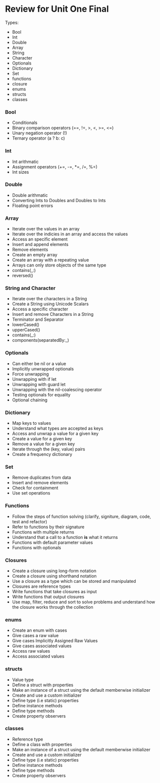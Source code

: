 # Review for Unit One Final

Types:

- Bool
- Int
- Double
- Array
- String
- Character
- Optionals
- Dictionary
- Set
- functions
- closure
- enums
- structs
- classes

### Bool 

- Conditionals
- Binary comparison operators (==, !=, >, <, >=, <=)
- Unary negation operator (!)
- Ternary operator (a ? b: c)


### Int 

- Int arithmatic
- Assignment operators (+=, -=, *=, /=, %=)
- Int sizes

### Double

- Double arithmatic
- Converting Ints to Doubles and Doubles to Ints
- Floating point errors

### Array 

- Iterate over the values in an array
- Iterate over the indicies in an array and access the values
- Access an specific element
- Insert and append elements
- Remove elements
- Create an empty array
- Create an array with a repeating value
- Arrays can only store objects of the same type
- contains(_:)
- reversed()


### String and Character

- Iterate over the characters in a String
- Create a String using Unicode Scalars
- Access a specific character
- Insert and remove Characters in a String
- Terminator and Separator
- lowerCased()
- upperCased()
- contains(_:)
- components(separatedBy:_)



### Optionals

- Can either be nil or a value
- Implicitly unwrapped optionals
- Force unwrapping
- Unwrapping with if let
- Unwrapping with guard let
- Unwrapping with the nil-coalescing operator
- Testing optionals for equality
- Optional chaining

### Dictionary

- Map keys to values
- Understand what types are accepted as keys
- Access and unwrap a value for a given key
- Create a value for a given key
- Remove a value for a given key
- Iterate through the (key, value) pairs
- Create a frequency dictionary


### Set

- Remove duplicates from data
- Insert and remove elements
- Check for containment
- Use set operations

### Functions

- Follow the steps of function solving (clarify, signiture, diagram, code, test and refactor)
- Refer to functions by their signature
- Functions with multiple returns
- Understand that a call to a function **is** what it returns
- Functions with default parameter values
- Functions with optionals

### Closures

- Create a closure using long-form notation
- Create a closure using shorthand notation
- Use a closure as a type which can be stored and manipulated
- Closures are reference types
- Write functions that take closures as input
- Write functions that output closures
- Use map, filter, reduce and sort to solve problems and understand how the closure works through the collection

### enums

- Create an enum with cases
- Give cases a raw value
- Give cases Implicitly Assigned Raw Values
- Give cases associated values
- Access raw values
- Access associated values

### structs

- Value type
- Define a struct with properties
- Make an instance of a struct using the default memberwise initializer
- Create and use a custom initializer
- Define type (i.e static) properties
- Define instance methods
- Define type methods
- Create property observers

### classes

- Reference type
- Define a class with properties
- Make an instance of a struct using the default memberwise initializer
- Create and use a custom initializer
- Define type (i.e static) properties
- Define instance methods
- Define type methods
- Create property observers

